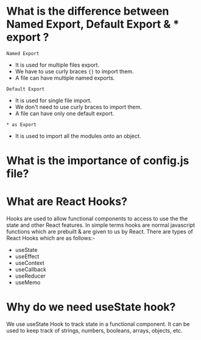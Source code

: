 # What is the difference between Named Export, Default Export & * export ?
`Named Export`
- It is used for multiple files export.
- We have to use curly braces `{}` to import them.
- A file can have multiple named exports.

`Default Export`
- It is used for single file import.
- We don't need to use curly braces to import them.
- A file can have only one default export.

`* as Export`
- It is used to import all the modules onto an object.

# What is the importance of config.js file?

# What are React Hooks?
Hooks are used to allow functional components to access to use the the state and other React features. In simple terms hooks are normal javascript functions which are prebuilt & are given to us by React. There are types of React Hooks which are as follows:-
- useState
- useEffect
- useContext
- useCallback
- useReducer
- useMemo

# Why do we need useState hook?
We use useState Hook to track state in a functional component. It can be used to keep track of strings, numbers, booleans, arrays, objects, etc.

